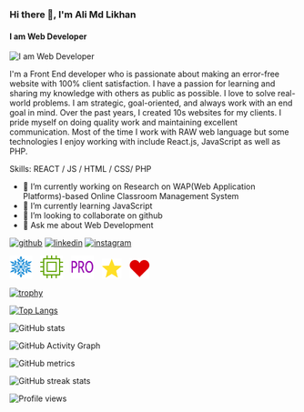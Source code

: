 ### Hi there 👋, I'm Ali Md Likhan
#### I am Web Developer
![I am Web Developer](https://arturssmirnovs.github.io/github-profile-readme-generator/images/banner.png)

I'm a Front End developer who is passionate about making an error-free website with 100% client satisfaction. I have a passion for learning and sharing my knowledge with others as public as possible. I love to solve real-world problems. I am strategic, goal-oriented, and always work with an end goal in mind. Over the past years, I created 10s websites for my clients. I pride myself on doing quality work and maintaining excellent communication. Most of the time I work with RAW web language but some technologies I enjoy working with include React.js, JavaScript as well as PHP.

Skills: REACT / JS / HTML / CSS/ PHP

- 🔭 I’m currently working on Research on WAP(Web Application Platforms)-based Online Classroom Management System 
- 🌱 I’m currently learning JavaScript 
- 👯 I’m looking to collaborate on github 
- 💬 Ask me about Web Development 


[<img src='https://cdn.jsdelivr.net/npm/simple-icons@3.0.1/icons/github.svg' alt='github' height='40'>](https://github.com/likhan-a99)  [<img src='https://cdn.jsdelivr.net/npm/simple-icons@3.0.1/icons/linkedin.svg' alt='linkedin' height='40'>](https://www.linkedin.com/in/likhana99/)  [<img src='https://cdn.jsdelivr.net/npm/simple-icons@3.0.1/icons/instagram.svg' alt='instagram' height='40'>](https://www.instagram.com/li_k_h_an/)  

<a href='https://archiveprogram.github.com/'><img src='https://raw.githubusercontent.com/acervenky/animated-github-badges/master/assets/acbadge.gif' width='40' height='40'></a> <a href='https://docs.github.com/en/developers'><img src='https://raw.githubusercontent.com/acervenky/animated-github-badges/master/assets/devbadge.gif' width='40' height='40'></a> <a href='https://github.com/pricing'><img src='https://raw.githubusercontent.com/acervenky/animated-github-badges/master/assets/pro.gif' width='40' height='40'></a> <a href='https://stars.github.com/'><img src='https://raw.githubusercontent.com/acervenky/animated-github-badges/master/assets/starbadge.gif' width='35' height='35'></a> <a href='https://docs.github.com/en/github/supporting-the-open-source-community-with-github-sponsors'><img src='https://raw.githubusercontent.com/acervenky/animated-github-badges/master/assets/sponsorbadge.gif' width='35' height='35'></a> 

[![trophy](https://github-profile-trophy.vercel.app/?username=likhan-a99)](https://github.com/ryo-ma/github-profile-trophy)

[![Top Langs](https://github-readme-stats.vercel.app/api/top-langs/?username=likhan-a99)](https://github.com/anuraghazra/github-readme-stats)

![GitHub stats](https://github-readme-stats.vercel.app/api?username=likhan-a99&show_icons=true&count_private=true)  

![GitHub Activity Graph](https://activity-graph.herokuapp.com/graph?username=likhan-a99)  

![GitHub metrics](https://metrics.lecoq.io/likhan-a99)  

![GitHub streak stats](https://github-readme-streak-stats.herokuapp.com/?user=likhan-a99)  

![Profile views](https://gpvc.arturio.dev/likhan-a99)  

